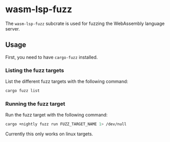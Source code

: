 # wasm-lsp-fuzz

The `wasm-lsp-fuzz` subcrate is used for fuzzing the WebAssembly language server.

## Usage

First, you need to have `cargo-fuzz` installed.

### Listing the fuzz targets

List the different fuzz targets with the following command:

```bash
cargo fuzz list
```

### Running the fuzz target

Run the fuzz target with the following command:

```bash
cargo +nightly fuzz run FUZZ_TARGET_NAME 1> /dev/null
```

Currently this only works on linux targets.
